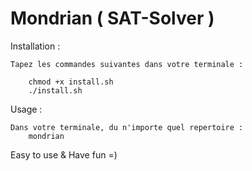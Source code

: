 # Mondrian ( SAT-Solver ) 

Installation :

    Tapez les commandes suivantes dans votre terminale :

        chmod +x install.sh
        ./install.sh
    
Usage : 

    Dans votre terminale, du n'importe quel repertoire :
        mondrian
        
Easy to use & Have fun =)
